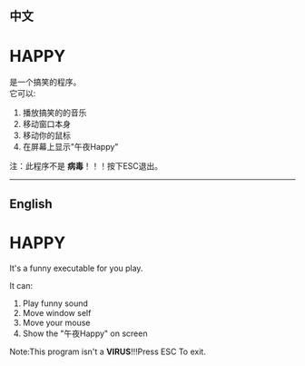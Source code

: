 ## 中文

# HAPPY

是一个搞笑的程序。<br>
它可以:
1. 播放搞笑的的音乐 
2. 移动窗口本身
3. 移动你的鼠标
4. 在屏幕上显示"午夜Happy"

注：此程序不是 **病毒**！！！按下ESC退出。 


---

## English

# HAPPY

It's a funny executable for you play.

It can:

1. Play funny sound
2. Move window self
3. Move your mouse
4. Show the "午夜Happy" on screen

Note:This program isn't a **VIRUS**!!!Press ESC To exit.
